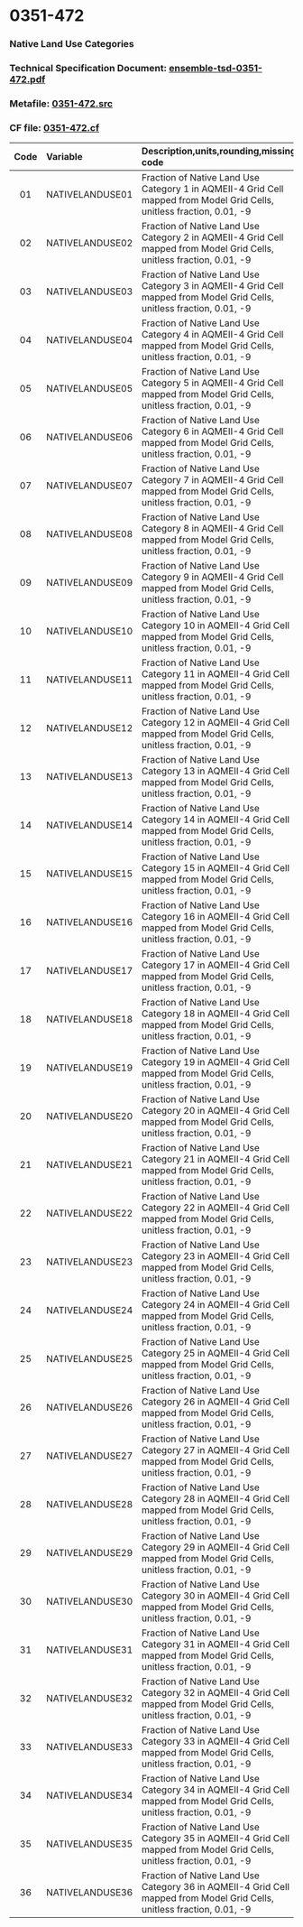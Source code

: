 # 0351-472
### Native Land Use Categories
### Technical Specification Document: [ensemble-tsd-0351-472.pdf](../tsd/ensemble-tsd-0351-472.pdf)
### Metafile: [0351-472.src](../src/0351-472.src)
### CF file: [0351-472.cf](../cf/0351-472.cf)
|Code|Variable|Description,units,rounding,missing code|Postprocessing|
|:-:|:-|:-|:-|
|01|NATIVELANDUSE01|Fraction of Native Land Use Category 1 in AQMEII-4 Grid Cell mapped from Model Grid Cells, unitless fraction, 0.01, -9|N|
|02|NATIVELANDUSE02|Fraction of Native Land Use Category 2 in AQMEII-4 Grid Cell mapped from Model Grid Cells, unitless fraction, 0.01, -9|N|
|03|NATIVELANDUSE03|Fraction of Native Land Use Category 3 in AQMEII-4 Grid Cell mapped from Model Grid Cells, unitless fraction, 0.01, -9|N|
|04|NATIVELANDUSE04|Fraction of Native Land Use Category 4 in AQMEII-4 Grid Cell mapped from Model Grid Cells, unitless fraction, 0.01, -9|N|
|05|NATIVELANDUSE05|Fraction of Native Land Use Category 5 in AQMEII-4 Grid Cell mapped from Model Grid Cells, unitless fraction, 0.01, -9|N|
|06|NATIVELANDUSE06|Fraction of Native Land Use Category 6 in AQMEII-4 Grid Cell mapped from Model Grid Cells, unitless fraction, 0.01, -9|N|
|07|NATIVELANDUSE07|Fraction of Native Land Use Category 7 in AQMEII-4 Grid Cell mapped from Model Grid Cells, unitless fraction, 0.01, -9|N|
|08|NATIVELANDUSE08|Fraction of Native Land Use Category 8 in AQMEII-4 Grid Cell mapped from Model Grid Cells, unitless fraction, 0.01, -9|N|
|09|NATIVELANDUSE09|Fraction of Native Land Use Category 9 in AQMEII-4 Grid Cell mapped from Model Grid Cells, unitless fraction, 0.01, -9|N|
|10|NATIVELANDUSE10|Fraction of Native Land Use Category 10 in AQMEII-4 Grid Cell mapped from Model Grid Cells, unitless fraction, 0.01, -9|N|
|11|NATIVELANDUSE11|Fraction of Native Land Use Category 11 in AQMEII-4 Grid Cell mapped from Model Grid Cells, unitless fraction, 0.01, -9|N|
|12|NATIVELANDUSE12|Fraction of Native Land Use Category 12 in AQMEII-4 Grid Cell mapped from Model Grid Cells, unitless fraction, 0.01, -9|N|
|13|NATIVELANDUSE13|Fraction of Native Land Use Category 13 in AQMEII-4 Grid Cell mapped from Model Grid Cells, unitless fraction, 0.01, -9|N|
|14|NATIVELANDUSE14|Fraction of Native Land Use Category 14 in AQMEII-4 Grid Cell mapped from Model Grid Cells, unitless fraction, 0.01, -9|N|
|15|NATIVELANDUSE15|Fraction of Native Land Use Category 15 in AQMEII-4 Grid Cell mapped from Model Grid Cells, unitless fraction, 0.01, -9|N|
|16|NATIVELANDUSE16|Fraction of Native Land Use Category 16 in AQMEII-4 Grid Cell mapped from Model Grid Cells, unitless fraction, 0.01, -9|N|
|17|NATIVELANDUSE17|Fraction of Native Land Use Category 17 in AQMEII-4 Grid Cell mapped from Model Grid Cells, unitless fraction, 0.01, -9|N|
|18|NATIVELANDUSE18|Fraction of Native Land Use Category 18 in AQMEII-4 Grid Cell mapped from Model Grid Cells, unitless fraction, 0.01, -9|N|
|19|NATIVELANDUSE19|Fraction of Native Land Use Category 19 in AQMEII-4 Grid Cell mapped from Model Grid Cells, unitless fraction, 0.01, -9|N|
|20|NATIVELANDUSE20|Fraction of Native Land Use Category 20 in AQMEII-4 Grid Cell mapped from Model Grid Cells, unitless fraction, 0.01, -9|N|
|21|NATIVELANDUSE21|Fraction of Native Land Use Category 21 in AQMEII-4 Grid Cell mapped from Model Grid Cells, unitless fraction, 0.01, -9|N|
|22|NATIVELANDUSE22|Fraction of Native Land Use Category 22 in AQMEII-4 Grid Cell mapped from Model Grid Cells, unitless fraction, 0.01, -9|N|
|23|NATIVELANDUSE23|Fraction of Native Land Use Category 23 in AQMEII-4 Grid Cell mapped from Model Grid Cells, unitless fraction, 0.01, -9|N|
|24|NATIVELANDUSE24|Fraction of Native Land Use Category 24 in AQMEII-4 Grid Cell mapped from Model Grid Cells, unitless fraction, 0.01, -9|N|
|25|NATIVELANDUSE25|Fraction of Native Land Use Category 25 in AQMEII-4 Grid Cell mapped from Model Grid Cells, unitless fraction, 0.01, -9|N|
|26|NATIVELANDUSE26|Fraction of Native Land Use Category 26 in AQMEII-4 Grid Cell mapped from Model Grid Cells, unitless fraction, 0.01, -9|N|
|27|NATIVELANDUSE27|Fraction of Native Land Use Category 27 in AQMEII-4 Grid Cell mapped from Model Grid Cells, unitless fraction, 0.01, -9|N|
|28|NATIVELANDUSE28|Fraction of Native Land Use Category 28 in AQMEII-4 Grid Cell mapped from Model Grid Cells, unitless fraction, 0.01, -9|N|
|29|NATIVELANDUSE29|Fraction of Native Land Use Category 29 in AQMEII-4 Grid Cell mapped from Model Grid Cells, unitless fraction, 0.01, -9|N|
|30|NATIVELANDUSE30|Fraction of Native Land Use Category 30 in AQMEII-4 Grid Cell mapped from Model Grid Cells, unitless fraction, 0.01, -9|N|
|31|NATIVELANDUSE31|Fraction of Native Land Use Category 31 in AQMEII-4 Grid Cell mapped from Model Grid Cells, unitless fraction, 0.01, -9|N|
|32|NATIVELANDUSE32|Fraction of Native Land Use Category 32 in AQMEII-4 Grid Cell mapped from Model Grid Cells, unitless fraction, 0.01, -9|N|
|33|NATIVELANDUSE33|Fraction of Native Land Use Category 33 in AQMEII-4 Grid Cell mapped from Model Grid Cells, unitless fraction, 0.01, -9|N|
|34|NATIVELANDUSE34|Fraction of Native Land Use Category 34 in AQMEII-4 Grid Cell mapped from Model Grid Cells, unitless fraction, 0.01, -9|N|
|35|NATIVELANDUSE35|Fraction of Native Land Use Category 35 in AQMEII-4 Grid Cell mapped from Model Grid Cells, unitless fraction, 0.01, -9|N|
|36|NATIVELANDUSE36|Fraction of Native Land Use Category 36 in AQMEII-4 Grid Cell mapped from Model Grid Cells, unitless fraction, 0.01, -9|N|
